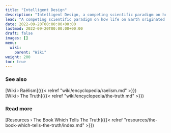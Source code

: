 ```yaml
---
title: "Intelligent Design"
description: "Intelligent Design, a competing scientific paradigm on how life on Earth originated. It would be the single most accurate representation of what happened if the Elohim did synthetically engineer life on Earth through the means of ex-nihilo genetic engineering."
lead: "A competing scientific paradigm on how life on Earth originated. It would be the single most accurate representation of what happened if the Elohim did synthetically engineer life on Earth through the means of ex-nihilo genetic engineering."
date: 2022-09-20T00:00:00+00:00
lastmod: 2022-09-20T00:00:00+00:00
draft: false
images: []
menu:
  wiki:
    parent: "Wiki"
weight: 200
toc: true
---
```


### See also

[Wiki › Raëlism]({{< relref "wiki/encyclopedia/raelism.md" >}})</br>
[Wiki › The Truth]({{< relref "wiki/encyclopedia/the-truth.md" >}})</br>

### Read more

[Resources › The Book Which Tells The Truth]({{< relref "resources/the-book-which-tells-the-truth/index.md" >}})</br>

